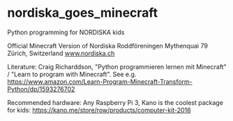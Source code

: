 # nordiska_goes_minecraft

Python programming for NORDISKA kids

Official Minecraft Version of Nordiska Roddföreningen
Mythenquai 79 Zürich, Switzerland
www.nordiska.ch

Literature:
Craig Richarddson, "Python programmieren lernen mit Minecraft" / "Learn to program with Minecraft".
See e.g.
https://www.amazon.com/Learn-Program-Minecraft-Transform-Python/dp/1593276702

Recommended hardware:
Any Raspberry Pi 3, Kano is the coolest package for kids:
https://kano.me/store/row/products/computer-kit-2016





